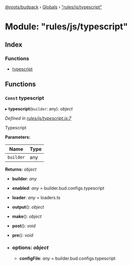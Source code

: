 [@roots/budpack](../README.md) › [Globals](../globals.md) › ["rules/js/typescript"](_rules_js_typescript_.md)

# Module: "rules/js/typescript"

## Index

### Functions

* [typescript](_rules_js_typescript_.md#const-typescript)

## Functions

### `Const` typescript

▸ **typescript**(`builder`: any): *object*

*Defined in [rules/js/typescript.js:7](https://github.com/roots/bud-support/blob/bc9161d/src/budpack/builder/webpack/rules/js/typescript.js#L7)*

Typescript

**Parameters:**

Name | Type |
------ | ------ |
`builder` | any |

**Returns:** *object*

* **builder**: *any*

* **enabled**: *any* = builder.bud.configs.typescript

* **loader**: *any* = loaders.ts

* **output**(): *object*

* **make**(): *object*

* **post**(): *void*

* **pre**(): *void*

* ### **options**: *object*

  * **configFile**: *any* = builder.bud.configs.typescript
